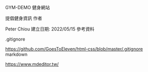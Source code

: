 GYM-DEMO
健身網站

提倡健身資訊
作者

Peter Chiou
建立日期: 2022/05/15
參考資料

.gitignore

https://github.com/GoesToEleven/html-css/blob/master/.gitignore
markdown

https://www.mdeditor.tw/
